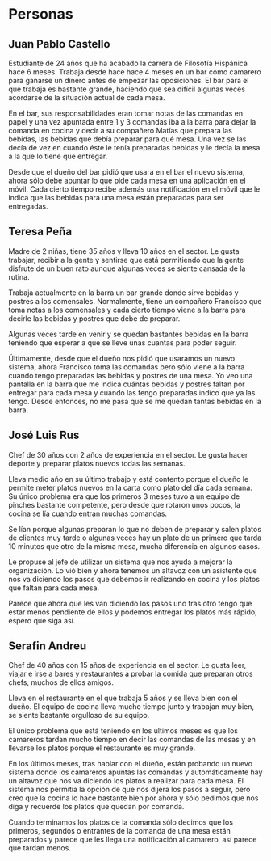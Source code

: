 # Personas

## Juan Pablo Castello

Estudiante de 24 años que ha acabado la carrera de Filosofía Hispánica hace 6 meses.
Trabaja desde hace hace 4 meses en un bar como camarero para ganarse un dinero antes de empezar las oposiciones.
El bar para el que trabaja es bastante grande, haciendo que sea difícil algunas veces acordarse de la situación actual de cada mesa.

En el bar, sus responsabilidades eran tomar notas de las comandas en papel y una vez apuntada entre 1 y 3 comandas iba a la barra para dejar la comanda en cocina y decir a su compañero Matías que prepara las bebidas, las bebidas que debía preparar para qué mesa.
Una vez se las decía de vez en cuando éste le tenía preparadas bebidas y le decía la mesa a la que lo tiene que entregar.

Desde que el dueño del bar pidió que usara en el bar el nuevo sistema, ahora sólo debe apuntar lo que pide cada mesa en una aplicación en el móvil.
Cada cierto tiempo recibe además una notificación en el móvil que le indica que las bebidas para una mesa están preparadas para ser entregadas.

## Teresa Peña

Madre de 2 niñas, tiene 35 años y lleva 10 años en el sector.
Le gusta trabajar, recibir a la gente y sentirse que está permitiendo que la gente disfrute de un buen rato aunque algunas veces se siente cansada de la rutina.

Trabaja actualmente en la barra un bar grande donde sirve bebidas y postres a los comensales.
Normalmente, tiene un compañero Francisco que toma notas a los comensales y cada cierto tiempo viene a la barra para decirle las bebidas y postres que debe de preparar.

Algunas veces tarde en venir y se quedan bastantes bebidas en la barra teniendo que esperar a que se lleve unas cuantas para poder seguir.

Últimamente, desde que el dueño nos pidió que usaramos un nuevo sistema, ahora Francisco toma las comandas pero sólo viene a la barra cuando tengo preparadas las bebidas y postres de una mesa.
Yo veo una pantalla en la barra que me indica cuántas bebidas y postres faltan por entregar para cada mesa y cuando las tengo preparadas indico que ya las tengo.
Desde entonces, no me pasa que se me quedan tantas bebidas en la barra.

## José Luis Rus

Chef de 30 años con 2 años de experiencia en el sector.
Le gusta hacer deporte y preparar platos nuevos todas las semanas.

Lleva medio año en su último trabajo y está contento porque el dueño le permite meter platos nuevos en la carta como plato del día cada semana.
Su único problema era que los primeros 3 meses tuvo a un equipo de pinches bastante competente, pero desde que rotaron unos pocos, la cocina se lía cuando entran muchas comandas.

Se lían porque algunas preparan lo que no deben de preparar y salen platos de clientes muy tarde o algunas veces hay un plato de un primero que tarda 10 minutos que otro de la misma mesa, mucha diferencia en algunos casos.

Le propuse al jefe de utilizar un sistema que nos ayuda a mejorar la organización.
Lo vió bien y ahora tenemos un altavoz con un asistente que nos va diciendo los pasos que debemos ir realizando en cocina y los platos que faltan para cada mesa.

Parece que ahora que les van diciendo los pasos uno tras otro tengo que estar menos pendiente de ellos y podemos entregar los platos más rápido, espero que siga así.

## Serafin Andreu

Chef de 40 años con 15 años de experiencia en el sector.
Le gusta leer, viajar e irse a bares y restaurantes a probar la comida que preparan otros chefs, muchos de ellos amigos.

Lleva en el restaurante en el que trabaja 5 años y se lleva bien con el dueño.
El equipo de cocina lleva mucho tiempo junto y trabajan muy bien, se siente bastante orgulloso de su equipo.

El único problema que está teniendo en los últimos meses es que los camareros tardan mucho tiempo en decir las comandas de las mesas y en llevarse los platos porque el restaurante es muy grande.

En los últimos meses, tras hablar con el dueño, están probando un nuevo sistema donde los camareros apuntas las comandas y automáticamente hay un altavoz que nos va diciendo los platos a realizar para cada mesa.
El sistema nos permitía la opción de que nos dijera los pasos a seguir, pero creo que la cocina lo hace bastante bien por ahora y sólo pedimos que nos diga y recuerde los platos que quedan por comanda.

Cuando terminamos los platos de la comanda sólo decimos que los primeros, segundos o entrantes de la comanda de una mesa están preparados y parece que les llega una notificación al camarero, así parece que tardan menos.
